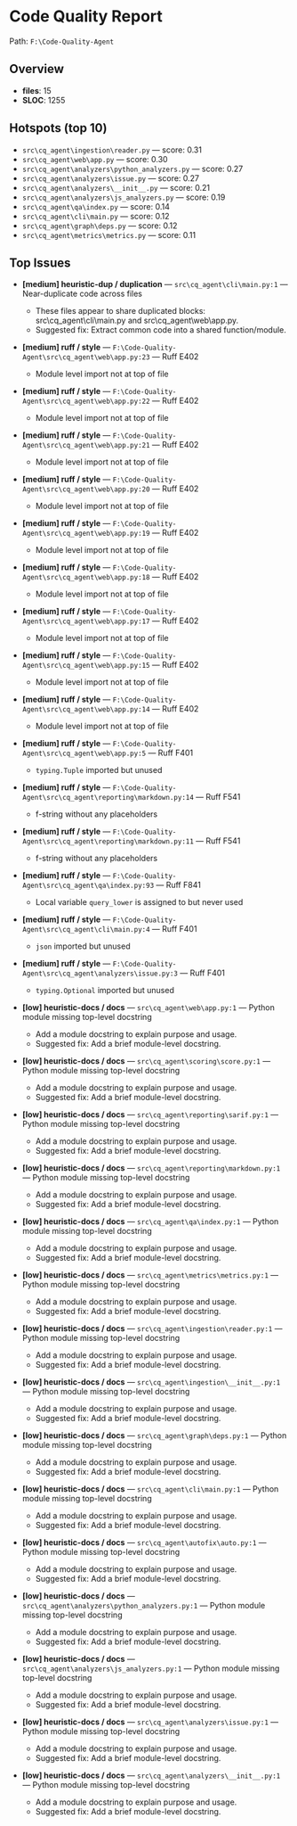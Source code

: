 # Code Quality Report

Path: `F:\Code-Quality-Agent`


## Overview

- **files**: 15
- **SLOC**: 1255

## Hotspots (top 10)

- `src\cq_agent\ingestion\reader.py` — score: 0.31
- `src\cq_agent\web\app.py` — score: 0.30
- `src\cq_agent\analyzers\python_analyzers.py` — score: 0.27
- `src\cq_agent\analyzers\issue.py` — score: 0.27
- `src\cq_agent\analyzers\__init__.py` — score: 0.21
- `src\cq_agent\analyzers\js_analyzers.py` — score: 0.19
- `src\cq_agent\qa\index.py` — score: 0.14
- `src\cq_agent\cli\main.py` — score: 0.12
- `src\cq_agent\graph\deps.py` — score: 0.12
- `src\cq_agent\metrics\metrics.py` — score: 0.11

## Top Issues

- **[medium] heuristic-dup / duplication** — `src\cq_agent\cli\main.py:1` — Near-duplicate code across files
  - These files appear to share duplicated blocks: src\cq_agent\cli\main.py and src\cq_agent\web\app.py.
  - Suggested fix: Extract common code into a shared function/module.

- **[medium] ruff / style** — `F:\Code-Quality-Agent\src\cq_agent\web\app.py:23` — Ruff E402
  - Module level import not at top of file

- **[medium] ruff / style** — `F:\Code-Quality-Agent\src\cq_agent\web\app.py:22` — Ruff E402
  - Module level import not at top of file

- **[medium] ruff / style** — `F:\Code-Quality-Agent\src\cq_agent\web\app.py:21` — Ruff E402
  - Module level import not at top of file

- **[medium] ruff / style** — `F:\Code-Quality-Agent\src\cq_agent\web\app.py:20` — Ruff E402
  - Module level import not at top of file

- **[medium] ruff / style** — `F:\Code-Quality-Agent\src\cq_agent\web\app.py:19` — Ruff E402
  - Module level import not at top of file

- **[medium] ruff / style** — `F:\Code-Quality-Agent\src\cq_agent\web\app.py:18` — Ruff E402
  - Module level import not at top of file

- **[medium] ruff / style** — `F:\Code-Quality-Agent\src\cq_agent\web\app.py:17` — Ruff E402
  - Module level import not at top of file

- **[medium] ruff / style** — `F:\Code-Quality-Agent\src\cq_agent\web\app.py:15` — Ruff E402
  - Module level import not at top of file

- **[medium] ruff / style** — `F:\Code-Quality-Agent\src\cq_agent\web\app.py:14` — Ruff E402
  - Module level import not at top of file

- **[medium] ruff / style** — `F:\Code-Quality-Agent\src\cq_agent\web\app.py:5` — Ruff F401
  - `typing.Tuple` imported but unused

- **[medium] ruff / style** — `F:\Code-Quality-Agent\src\cq_agent\reporting\markdown.py:14` — Ruff F541
  - f-string without any placeholders

- **[medium] ruff / style** — `F:\Code-Quality-Agent\src\cq_agent\reporting\markdown.py:11` — Ruff F541
  - f-string without any placeholders

- **[medium] ruff / style** — `F:\Code-Quality-Agent\src\cq_agent\qa\index.py:93` — Ruff F841
  - Local variable `query_lower` is assigned to but never used

- **[medium] ruff / style** — `F:\Code-Quality-Agent\src\cq_agent\cli\main.py:4` — Ruff F401
  - `json` imported but unused

- **[medium] ruff / style** — `F:\Code-Quality-Agent\src\cq_agent\analyzers\issue.py:3` — Ruff F401
  - `typing.Optional` imported but unused

- **[low] heuristic-docs / docs** — `src\cq_agent\web\app.py:1` — Python module missing top-level docstring
  - Add a module docstring to explain purpose and usage.
  - Suggested fix: Add a brief module-level docstring.

- **[low] heuristic-docs / docs** — `src\cq_agent\scoring\score.py:1` — Python module missing top-level docstring
  - Add a module docstring to explain purpose and usage.
  - Suggested fix: Add a brief module-level docstring.

- **[low] heuristic-docs / docs** — `src\cq_agent\reporting\sarif.py:1` — Python module missing top-level docstring
  - Add a module docstring to explain purpose and usage.
  - Suggested fix: Add a brief module-level docstring.

- **[low] heuristic-docs / docs** — `src\cq_agent\reporting\markdown.py:1` — Python module missing top-level docstring
  - Add a module docstring to explain purpose and usage.
  - Suggested fix: Add a brief module-level docstring.

- **[low] heuristic-docs / docs** — `src\cq_agent\qa\index.py:1` — Python module missing top-level docstring
  - Add a module docstring to explain purpose and usage.
  - Suggested fix: Add a brief module-level docstring.

- **[low] heuristic-docs / docs** — `src\cq_agent\metrics\metrics.py:1` — Python module missing top-level docstring
  - Add a module docstring to explain purpose and usage.
  - Suggested fix: Add a brief module-level docstring.

- **[low] heuristic-docs / docs** — `src\cq_agent\ingestion\reader.py:1` — Python module missing top-level docstring
  - Add a module docstring to explain purpose and usage.
  - Suggested fix: Add a brief module-level docstring.

- **[low] heuristic-docs / docs** — `src\cq_agent\ingestion\__init__.py:1` — Python module missing top-level docstring
  - Add a module docstring to explain purpose and usage.
  - Suggested fix: Add a brief module-level docstring.

- **[low] heuristic-docs / docs** — `src\cq_agent\graph\deps.py:1` — Python module missing top-level docstring
  - Add a module docstring to explain purpose and usage.
  - Suggested fix: Add a brief module-level docstring.

- **[low] heuristic-docs / docs** — `src\cq_agent\cli\main.py:1` — Python module missing top-level docstring
  - Add a module docstring to explain purpose and usage.
  - Suggested fix: Add a brief module-level docstring.

- **[low] heuristic-docs / docs** — `src\cq_agent\autofix\auto.py:1` — Python module missing top-level docstring
  - Add a module docstring to explain purpose and usage.
  - Suggested fix: Add a brief module-level docstring.

- **[low] heuristic-docs / docs** — `src\cq_agent\analyzers\python_analyzers.py:1` — Python module missing top-level docstring
  - Add a module docstring to explain purpose and usage.
  - Suggested fix: Add a brief module-level docstring.

- **[low] heuristic-docs / docs** — `src\cq_agent\analyzers\js_analyzers.py:1` — Python module missing top-level docstring
  - Add a module docstring to explain purpose and usage.
  - Suggested fix: Add a brief module-level docstring.

- **[low] heuristic-docs / docs** — `src\cq_agent\analyzers\issue.py:1` — Python module missing top-level docstring
  - Add a module docstring to explain purpose and usage.
  - Suggested fix: Add a brief module-level docstring.

- **[low] heuristic-docs / docs** — `src\cq_agent\analyzers\__init__.py:1` — Python module missing top-level docstring
  - Add a module docstring to explain purpose and usage.
  - Suggested fix: Add a brief module-level docstring.
